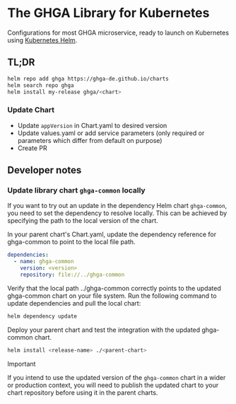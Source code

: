 # The GHGA Library for Kubernetes

Configurations for most GHGA microservice, ready to launch on Kubernetes using [Kubernetes Helm](https://github.com/helm/helm).

## TL;DR

```bash
helm repo add ghga https://ghga-de.github.io/charts
helm search repo ghga
helm install my-release ghga/<chart>
```

### Update Chart

- Update `appVersion` in Chart.yaml to desired version
- Update values.yaml or add service parameters (only required or parameters which differ from default on purpose)
- Create PR

## Developer notes

### Update library chart `ghga-common` locally

If you want to try out an update in the dependency Helm chart `ghga-common`, you need to set the dependency to resolve locally. This can be achieved by specifying the path to the local version of the chart.

In your parent chart's Chart.yaml, update the dependency reference for ghga-common to point to the local file path.
```yaml
dependencies:
  - name: ghga-common
    version: <version>
    repository: file://../ghga-common
```

Verify that the local path ../ghga-common correctly points to the updated ghga-common chart on your file system.
Run the following command to update dependencies and pull the local chart:

```bash
helm dependency update
```

Deploy your parent chart and test the integration with the updated ghga-common chart.

```bash
helm install <release-name> ./<parent-chart>
```

> [!IMPORTANT]
> If you intend to use the updated version of the `ghga-common` chart in a wider or production context, you will need to publish the updated chart to your chart repository before using it in the parent charts.
